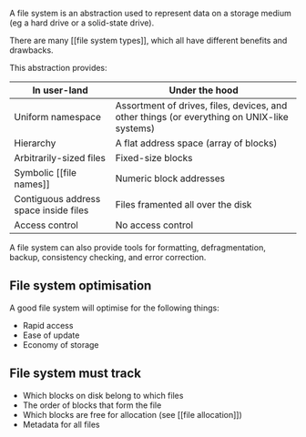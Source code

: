 A file system is an abstraction used to represent data on a storage medium (eg a hard drive or a solid-state drive).

There are many [[file system types]], which all have different benefits and drawbacks.

This abstraction provides:

| In user-land                          | Under the hood                                                                              |
| ------------------------------------- | ------------------------------------------------------------------------------------------- |
| Uniform namespace                     | Assortment of drives, files, devices, and other things (or everything on UNIX-like systems) |
| Hierarchy                             | A flat address space (array of blocks)                                                      |
| Arbitrarily-sized files               | Fixed-size blocks                                                                           |
| Symbolic [[file names]]                   | Numeric block addresses                                                                     |
| Contiguous address space inside files | Files framented all over the disk                                                          |
| Access control                        | No access control                                                                           |

A file system can also provide tools for formatting, defragmentation, backup, consistency checking, and error correction.

## File system optimisation

A good file system will optimise for the following things:

- Rapid access
- Ease of update
- Economy of storage

## File system must track
- Which blocks on disk belong to which files
- The order of blocks that form the file
- Which blocks are free for allocation  (see [[file allocation]])
- Metadata for all files
